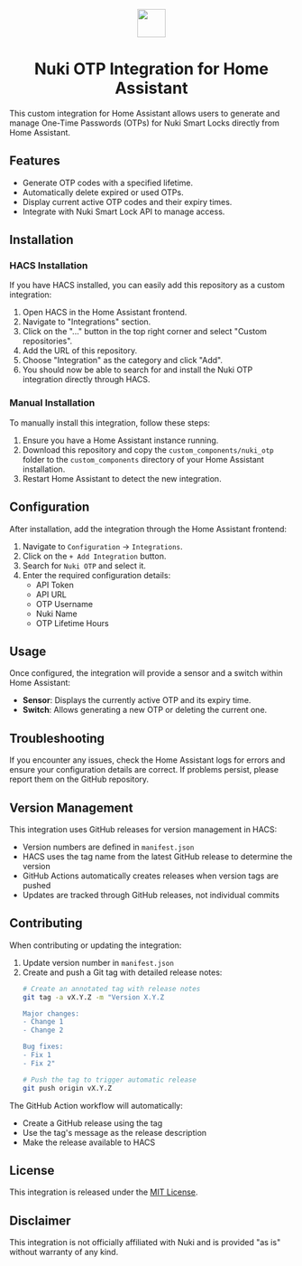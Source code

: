 <p align="center">
<img src="icon.png" width="50" height="50">
<h1 align="center">Nuki OTP Integration for Home Assistant</h1>
</p>
This custom integration for Home Assistant allows users to generate and manage One-Time Passwords (OTPs) for Nuki Smart Locks directly from Home Assistant.

## Features


- Generate OTP codes with a specified lifetime.
- Automatically delete expired or used OTPs.
- Display current active OTP codes and their expiry times.
- Integrate with Nuki Smart Lock API to manage access.

## Installation

### HACS Installation


If you have HACS installed, you can easily add this repository as a custom integration:

1. Open HACS in the Home Assistant frontend.
2. Navigate to "Integrations" section.
3. Click on the "..." button in the top right corner and select "Custom repositories".
4. Add the URL of this repository.
5. Choose "Integration" as the category and click "Add".
6. You should now be able to search for and install the Nuki OTP integration directly through HACS.

### Manual Installation

To manually install this integration, follow these steps:

1. Ensure you have a Home Assistant instance running.
2. Download this repository and copy the `custom_components/nuki_otp` folder to the `custom_components` directory of your Home Assistant installation.
3. Restart Home Assistant to detect the new integration.

## Configuration

After installation, add the integration through the Home Assistant frontend:

1. Navigate to `Configuration` -> `Integrations`.
2. Click on the `+ Add Integration` button.
3. Search for `Nuki OTP` and select it.
4. Enter the required configuration details:
   - API Token
   - API URL
   - OTP Username
   - Nuki Name
   - OTP Lifetime Hours

## Usage

Once configured, the integration will provide a sensor and a switch within Home Assistant:

- **Sensor**: Displays the currently active OTP and its expiry time.
- **Switch**: Allows generating a new OTP or deleting the current one.

## Troubleshooting

If you encounter any issues, check the Home Assistant logs for errors and ensure your configuration details are correct. If problems persist, please report them on the GitHub repository.

## Version Management

This integration uses GitHub releases for version management in HACS:

- Version numbers are defined in `manifest.json`
- HACS uses the tag name from the latest GitHub release to determine the version
- GitHub Actions automatically creates releases when version tags are pushed
- Updates are tracked through GitHub releases, not individual commits

## Contributing

When contributing or updating the integration:

1. Update version number in `manifest.json`
2. Create and push a Git tag with detailed release notes:
   ```bash
   # Create an annotated tag with release notes
   git tag -a vX.Y.Z -m "Version X.Y.Z

   Major changes:
   - Change 1
   - Change 2
   
   Bug fixes:
   - Fix 1
   - Fix 2"

   # Push the tag to trigger automatic release
   git push origin vX.Y.Z
   ```

The GitHub Action workflow will automatically:
- Create a GitHub release using the tag
- Use the tag's message as the release description
- Make the release available to HACS

## License

This integration is released under the [MIT License](LICENSE).

## Disclaimer

This integration is not officially affiliated with Nuki and is provided "as is" without warranty of any kind.
